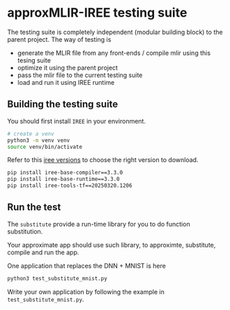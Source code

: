 # approxMLIR-IREE testing suite

The testing suite is completely independent (modular building block) to the parent project. The way of testing is 
* generate the MLIR file from any front-ends / compile mlir using this tesing suite
* optimize it using the parent project
* pass the mlir file to the current testing suite
* load and run it using IREE runtime



## Building the testing suite
You should first install `IREE` in your environment.

```bash
# create a venv
python3 -m venv venv
source venv/bin/activate
```
Refer to this [iree versions](https://iree.dev/developers/general/release-management/) to choose the right version to download.
```bash
pip install iree-base-compiler==3.3.0
pip install iree-base-runtime==3.3.0
pip install iree-tools-tf==20250320.1206
```

## Run the test
The `substitute` provide a run-time library for you to do function substitution.

Your approximate app should use such library, to approximte, substitute, compile and run the app. 

One application that replaces the DNN + MNIST is here
```bash
python3 test_substitute_mnist.py
```

Write your own application by following the example in `test_substitute_mnist.py`.

